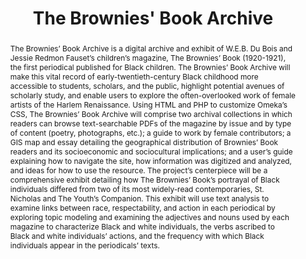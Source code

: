 ---
pid: g2022stec
done: true
title: The Brownies' Book Archive
category: Grad Fellowship Project
tags:
- exhibition
cohort_year: '2022'
abstract: The Brownies’ Book Archive is a digital archive and exhibit of W.E.B. Du
  Bois and Jessie Redmon Fauset’s children’s magazine, The Brownies’ Book (1920-1921),
  the first periodical published for Black children. The Brownies’ Book Archive will
  make this vital record of early-twentieth-century Black childhood more accessible
  to students, scholars, and the public, highlight potential avenues of scholarly
  study, and enable users to explore the often-overlooked work of female artists of
  the Harlem Renaissance. Using HTML and PHP to customize Omeka’s CSS, The Brownies’
  Book Archive will comprise two archival collections in which readers can browse
  text-searchable PDFs of the magazine by issue and by type of content (poetry, photographs,
  etc.); a guide to work by female contributors; a GIS map and essay detailing the
  geographical distribution of Brownies’ Book readers and its socioeconomic and sociocultural
  implications; and a user’s guide explaining how to navigate the site, how information
  was digitized and analyzed, and ideas for how to use the resource. The project’s
  centerpiece will be a comprehensive exhibit detailing how The Brownies’ Book’s portrayal
  of Black individuals differed from two of its most widely-read contemporaries, St.
  Nicholas and The Youth’s Companion. This exhibit will use text analysis to examine
  links between race, respectability, and action in each periodical by exploring topic
  modeling and examining the adjectives and nouns used by each magazine to characterize
  Black and white individuals, the verbs ascribed to Black and white individuals’
  actions, and the frequency with which Black individuals appear in the periodicals’
  texts.
pis:
- stec
layout: project
---
